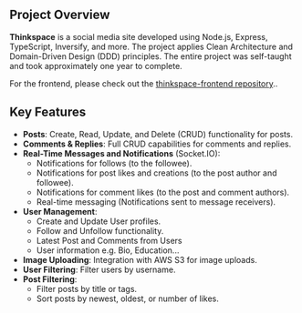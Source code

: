 ## Project Overview

**Thinkspace** is a social media site developed using Node.js, Express, TypeScript, Inversify, and more. The project applies Clean Architecture and Domain-Driven Design (DDD) principles. The entire project was self-taught and took approximately one year to complete.

For the frontend, please check out the [thinkspace-frontend repository](https://github.com/joshuaaho/thinkspace-frontend)..

## Key Features

- **Posts**: Create, Read, Update, and Delete (CRUD) functionality for posts.
- **Comments & Replies**: Full CRUD capabilities for comments and replies.
- **Real-Time Messages and Notifications** (Socket.IO):
  - Notifications for follows (to the followee).
  - Notifications for post likes and creations (to the post author and followee).
  - Notifications for comment likes (to the post and comment authors).
  - Real-time messaging (Notifications sent to message receivers).
- **User Management**:
  - Create and Update User profiles.
  - Follow and Unfollow functionality.
  - Latest Post and Comments from Users
  - User information e.g. Bio, Education...
- **Image Uploading**: Integration with AWS S3 for image uploads.
- **User Filtering**: Filter users by username.
- **Post Filtering**:
  - Filter posts by title or tags.
  - Sort posts by newest, oldest, or number of likes.
